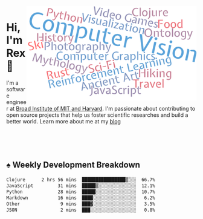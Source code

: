 <img src="https://raw.githubusercontent.com/rexwangcc/rexwangcc/master/myself.png" alt="Rex!" width="450" height="250" align="right">

# Hi, I'm Rex 👋

I'm a software engineer at [Broad Institute of MIT and Harvard](https://www.broadinstitute.org/). I'm passionate about contributing to open source projects that help us foster scientific researches and build a better world. Learn more about me at my [blog](https://rexwang.cc)

<br>
<br>
<br>

<table>
<tr valign="top" width="50%">
<!-- <td > -->

## ♠ Weekly Development Breakdown

<!-- code_time starts -->

```text
Clojure      2 hrs 56 mins  ████████████████▒░░░  66.7%
JavaScript         31 mins  █████▒░░░░░░░░░░░░░░  12.1%
Python             28 mins  █████░░░░░░░░░░░░░░░  10.7%
Markdown           16 mins  ████░░░░░░░░░░░░░░░░   6.2%
Other               9 mins  ███▓░░░░░░░░░░░░░░░░   3.5%
JSON                2 mins  ███░░░░░░░░░░░░░░░░░   0.8%
```

<!-- code_time ends -->

<!-- Placeholder for my Game statuses -->

<!-- <td valign="top" width="50%">

#### ♦ My Personal Progress

</td> -->

</tr>
</table>
